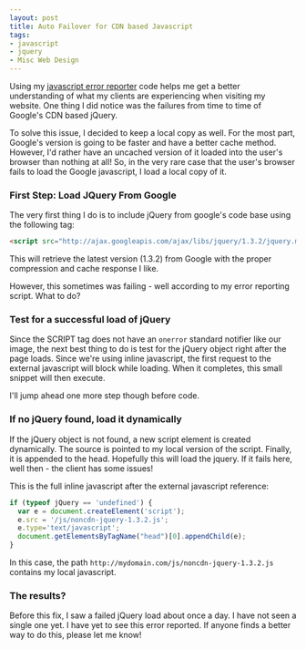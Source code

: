 ```yaml
---
layout: post
title: Auto Failover for CDN based Javascript
tags:
- javascript
- jquery
- Misc Web Design
---
```

Using my [javascript error reporter](/blog/2009/09/23/javascript-error-handler) code helps me get a better understanding of what my clients are experiencing when visiting my website.  One thing I did notice was the failures from time to time of Google's CDN based jQuery.

To solve this issue, I decided to keep a local copy as well.  For the most part, Google's version is going to be faster and have a better cache method.  However, I'd rather have an uncached version of it loaded into the user's browser than nothing at all!  So, in the very rare case that the user's browser fails to load the Google javascript, I load a local copy of it.

### First Step: Load JQuery From Google

The very first thing I do is to include jQuery from google's code base using the following tag:

```html
<script src="http://ajax.googleapis.com/ajax/libs/jquery/1.3.2/jquery.min.js" type="text/javascript"></script>
```

This will retrieve the latest version (1.3.2) from Google with the proper compression and cache response I like.

However, this sometimes was failing - well according to my error reporting script.  What to do?

### Test for a successful load of jQuery

Since the SCRIPT tag does not have an `onerror` standard notifier like our image, the next best thing to do is test for the jQuery object right after the page loads.  Since we're using inline javascript, the first request to the external javascript will block while loading.  When it completes, this small snippet will then execute.

I'll jump ahead one more step though before code.

### If no jQuery found, load it dynamically

If the jQuery object is not found, a new script element is created dynamically.  The source is pointed to my local version of the script.  Finally, it is appended to the head.  Hopefully this will load the jquery.  If it fails here, well then - the client has some issues!

This is the full inline javascript after the external javascript reference:

```javascript
if (typeof jQuery == 'undefined') {
  var e = document.createElement('script');
  e.src = '/js/noncdn-jquery-1.3.2.js';
  e.type='text/javascript';
  document.getElementsByTagName("head")[0].appendChild(e);
}
```
    
In this case, the path `http://mydomain.com/js/noncdn-jquery-1.3.2.js` contains my local javascript.

### The results?

Before this fix, I saw a failed jQuery load about once a day.  I have not seen a single one yet.  I have yet to see this error reported.  If anyone finds a better way to do this, please let me know!
